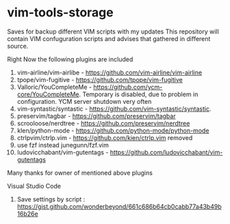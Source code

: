 # vim-tools-storage
Saves for backup different VIM scripts with my updates
This repository will contain VIM confuguration scripts and advises that gathered in different source.

Right Now the following plugins are included 
1. vim-airline/vim-airlibe - https://github.com/vim-airline/vim-airline
2. tpope/vim-fugitive - https://github.com/tpope/vim-fugitive
3. Valloric/YouCompleteMe - https://github.com/ycm-core/YouCompleteMe. Temporary is disabled, due to problem in configuration. YCM server shutdown very often
4. vim-syntastic/syntastic - https://github.com/vim-syntastic/syntastic.
5. preservim/tagbar - https://github.com/preservim/tagbar
6. scrooloose/nerdtree - https://github.com/preservim/nerdtree 
7. klen/python-mode - https://github.com/python-mode/python-mode
8. ctrlpvim/ctrlp.vim - https://github.com/kien/ctrlp.vim   removed
9. use fzf instead junegunn/fzf.vim
10. ludovicchabant/vim-gutentags - https://github.com/ludovicchabant/vim-gutentags

Many thanks for owner of mentioned above plugins

Visual Studio Code 
1. Save settings by script : https://gist.github.com/wonderbeyond/661c686b64cb0cabb77a43b49b16b26e
